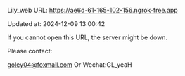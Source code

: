 Lily_web URL: https://ae6d-61-165-102-156.ngrok-free.app

Updated at: 2024-12-09 13:00:42

If you cannot open this URL, the server might be down.

Please contact: 

goley04@foxmail.com Or Wechat:GL_yeaH